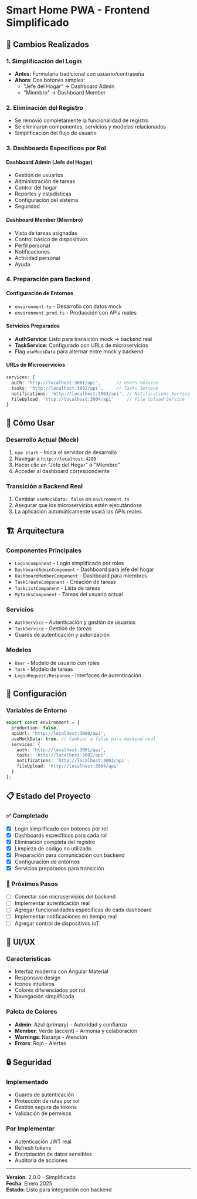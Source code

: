 # Smart Home PWA - Frontend Simplificado

## 🎯 Cambios Realizados

### 1. Simplificación del Login
- **Antes**: Formulario tradicional con usuario/contraseña
- **Ahora**: Dos botones simples:
  - "Jefe del Hogar" → Dashboard Admin
  - "Miembro" → Dashboard Member

### 2. Eliminación del Registro
- Se removió completamente la funcionalidad de registro
- Se eliminaron componentes, servicios y modelos relacionados
- Simplificación del flujo de usuario

### 3. Dashboards Específicos por Rol

#### Dashboard Admin (Jefe del Hogar)
- Gestión de usuarios
- Administración de tareas
- Control del hogar
- Reportes y estadísticas
- Configuración del sistema
- Seguridad

#### Dashboard Member (Miembro)
- Vista de tareas asignadas
- Control básico de dispositivos
- Perfil personal
- Notificaciones
- Actividad personal
- Ayuda

### 4. Preparación para Backend

#### Configuración de Entornos
- `environment.ts` - Desarrollo con datos mock
- `environment.prod.ts` - Producción con APIs reales

#### Servicios Preparados
- **AuthService**: Listo para transición mock → backend real
- **TaskService**: Configurado con URLs de microservicios
- Flag `useMockData` para alternar entre mock y backend

#### URLs de Microservicios
```typescript
services: {
  auth: 'http://localhost:3001/api',      // Users Service
  tasks: 'http://localhost:3002/api',     // Tasks Service  
  notifications: 'http://localhost:3003/api', // Notifications Service
  fileUpload: 'http://localhost:3004/api'     // File Upload Service
}
```

## 🚀 Cómo Usar

### Desarrollo Actual (Mock)
1. `npm start` - Inicia el servidor de desarrollo
2. Navegar a `http://localhost:4200`
3. Hacer clic en "Jefe del Hogar" o "Miembro"
4. Acceder al dashboard correspondiente

### Transición a Backend Real
1. Cambiar `useMockData: false` en `environment.ts`
2. Asegurar que los microservicios estén ejecutándose
3. La aplicación automáticamente usará las APIs reales

## 🏗️ Arquitectura

### Componentes Principales
- `LoginComponent` - Login simplificado por roles
- `DashboardAdminComponent` - Dashboard para jefe del hogar
- `DashboardMemberComponent` - Dashboard para miembros
- `TaskCreateComponent` - Creación de tareas
- `TaskListComponent` - Lista de tareas
- `MyTasksComponent` - Tareas del usuario actual

### Servicios
- `AuthService` - Autenticación y gestión de usuarios
- `TaskService` - Gestión de tareas
- Guards de autenticación y autorización

### Modelos
- `User` - Modelo de usuario con roles
- `Task` - Modelo de tareas
- `LoginRequest/Response` - Interfaces de autenticación

## 🔧 Configuración

### Variables de Entorno
```typescript
export const environment = {
  production: false,
  apiUrl: 'http://localhost:3000/api',
  useMockData: true, // Cambiar a false para backend real
  services: {
    auth: 'http://localhost:3001/api',
    tasks: 'http://localhost:3002/api',
    notifications: 'http://localhost:3003/api',
    fileUpload: 'http://localhost:3004/api'
  }
};
```

## 📋 Estado del Proyecto

### ✅ Completado
- [x] Login simplificado con botones por rol
- [x] Dashboards específicos para cada rol
- [x] Eliminación completa del registro
- [x] Limpieza de código no utilizado
- [x] Preparación para comunicación con backend
- [x] Configuración de entornos
- [x] Servicios preparados para transición

### 🔄 Próximos Pasos
- [ ] Conectar con microservicios del backend
- [ ] Implementar autenticación real
- [ ] Agregar funcionalidades específicas de cada dashboard
- [ ] Implementar notificaciones en tiempo real
- [ ] Agregar control de dispositivos IoT

## 🎨 UI/UX

### Características
- Interfaz moderna con Angular Material
- Responsive design
- Iconos intuitivos
- Colores diferenciados por rol
- Navegación simplificada

### Paleta de Colores
- **Admin**: Azul (primary) - Autoridad y confianza
- **Member**: Verde (accent) - Armonía y colaboración
- **Warnings**: Naranja - Atención
- **Errors**: Rojo - Alertas

## 🔒 Seguridad

### Implementado
- Guards de autenticación
- Protección de rutas por rol
- Gestión segura de tokens
- Validación de permisos

### Por Implementar
- Autenticación JWT real
- Refresh tokens
- Encriptación de datos sensibles
- Auditoría de acciones

---

**Versión**: 2.0.0 - Simplificado  
**Fecha**: Enero 2025  
**Estado**: Listo para integración con backend